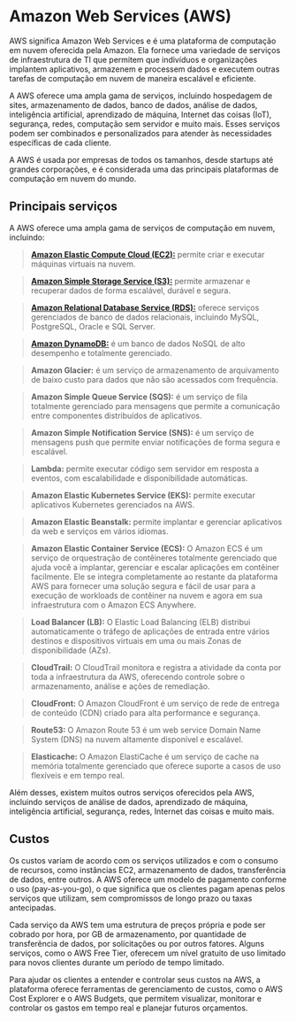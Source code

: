 # Amazon Web Services (AWS)

AWS significa Amazon Web Services e é uma plataforma de computação em nuvem oferecida pela Amazon. Ela fornece uma variedade de serviços de infraestrutura de TI que permitem que indivíduos e organizações implantem aplicativos, armazenem e processem dados e executem outras tarefas de computação em nuvem de maneira escalável e eficiente.

A AWS oferece uma ampla gama de serviços, incluindo hospedagem de sites, armazenamento de dados, banco de dados, análise de dados, inteligência artificial, aprendizado de máquina, Internet das coisas (IoT), segurança, redes, computação sem servidor e muito mais. Esses serviços podem ser combinados e personalizados para atender às necessidades específicas de cada cliente.

A AWS é usada por empresas de todos os tamanhos, desde startups até grandes corporações, e é considerada uma das principais plataformas de computação em nuvem do mundo.

## Principais serviços

A AWS oferece uma ampla gama de serviços de computação em nuvem, incluindo:

> [**Amazon Elastic Compute Cloud (EC2):**](./modulo3/ec2/ec2.md) permite criar e executar máquinas virtuais na nuvem.

> [**Amazon Simple Storage Service (S3):**](./modulo3/s3/) permite armazenar e recuperar dados de forma escalável, durável e segura.

> [**Amazon Relational Database Service (RDS):**](./modulo3/rds/) oferece serviços gerenciados de banco de dados relacionais, incluindo MySQL, PostgreSQL, Oracle e SQL Server.

> [**Amazon DynamoDB:**](./modulo3/DynamoDB.md) é um banco de dados NoSQL de alto desempenho e totalmente gerenciado.

> **Amazon Glacier:** é um serviço de armazenamento de arquivamento de baixo custo para dados que não são acessados com frequência.

> **Amazon Simple Queue Service (SQS):** é um serviço de fila totalmente gerenciado para mensagens que permite a comunicação entre componentes distribuídos de aplicativos.

> **Amazon Simple Notification Service (SNS):** é um serviço de mensagens push que permite enviar notificações de forma segura e escalável.

> **Lambda:** permite executar código sem servidor em resposta a eventos, com escalabilidade e disponibilidade automáticas.

> **Amazon Elastic Kubernetes Service (EKS):** permite executar aplicativos Kubernetes gerenciados na AWS.

> **Amazon Elastic Beanstalk:** permite implantar e gerenciar aplicativos da web e serviços em vários idiomas.

> **Amazon Elastic Container Service (ECS):** O Amazon ECS é um serviço de orquestração de contêineres totalmente gerenciado que ajuda você a implantar, gerenciar e escalar aplicações em contêiner facilmente. Ele se integra completamente ao restante da plataforma AWS para fornecer uma solução segura e fácil de usar para a execução de workloads de contêiner na nuvem e agora em sua infraestrutura com o Amazon ECS Anywhere.

> **Load Balancer (LB):** O Elastic Load Balancing (ELB) distribui automaticamente o tráfego de aplicações de entrada entre vários destinos e dispositivos virtuais em uma ou mais Zonas de disponibilidade (AZs).

> **CloudTrail:** O CloudTrail monitora e registra a atividade da conta por toda a infraestrutura da AWS, oferecendo controle sobre o armazenamento, análise e ações de remediação.

> **CloudFront:** O Amazon CloudFront é um serviço de rede de entrega de conteúdo (CDN) criado para alta performance e segurança.

> **Route53:** O Amazon Route 53 é um web service Domain Name System (DNS) na nuvem altamente disponível e escalável.

> **Elasticache:** O Amazon ElastiCache é um serviço de cache na memória totalmente gerenciado que oferece suporte a casos de uso flexíveis e em tempo real.

Além desses, existem muitos outros serviços oferecidos pela AWS, incluindo serviços de análise de dados, aprendizado de máquina, inteligência artificial, segurança, redes, Internet das coisas e muito mais.

## Custos
Os custos variam de acordo com os serviços utilizados e com o consumo de recursos, como instâncias EC2, armazenamento de dados, transferência de dados, entre outros. A AWS oferece um modelo de pagamento conforme o uso (pay-as-you-go), o que significa que os clientes pagam apenas pelos serviços que utilizam, sem compromissos de longo prazo ou taxas antecipadas.

Cada serviço da AWS tem uma estrutura de preços própria e pode ser cobrado por hora, por GB de armazenamento, por quantidade de transferência de dados, por solicitações ou por outros fatores. Alguns serviços, como o AWS Free Tier, oferecem um nível gratuito de uso limitado para novos clientes durante um período de tempo limitado.

Para ajudar os clientes a entender e controlar seus custos na AWS, a plataforma oferece ferramentas de gerenciamento de custos, como o AWS Cost Explorer e o AWS Budgets, que permitem visualizar, monitorar e controlar os gastos em tempo real e planejar futuros orçamentos.
